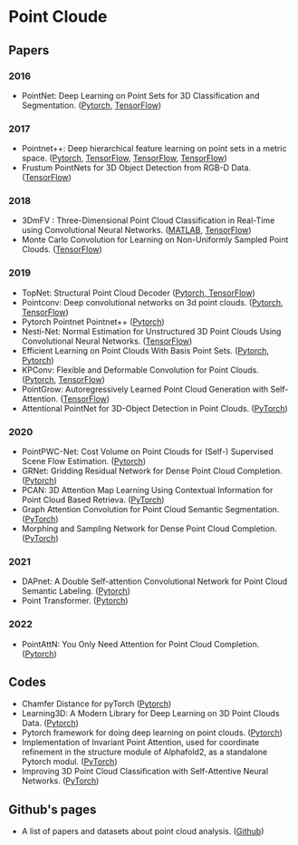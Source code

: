 # Point Cloude


## Papers

### 2016
* PointNet: Deep Learning on Point Sets for 3D Classification and Segmentation. ([Pytorch](https://github.com/fxia22/pointnet.pytorch), [TensorFlow](https://github.com/DylanWusee/pointnet))

### 2017
* Pointnet++: Deep hierarchical feature learning on point sets in a metric space. ([Pytorch](https://github.com/erikwijmans/Pointnet2_PyTorch), [TensorFlow](https://github.com/charlesq34/pointnet2), [TensorFlow](https://github.com/isl-org/Open3D-PointNet2-Semantic3D), [TensorFlow](https://github.com/DylanWusee/pointnet_conv))
* Frustum PointNets for 3D Object Detection from RGB-D Data. ([TensorFlow](https://github.com/charlesq34/frustum-pointnets))

### 2018
* 3DmFV : Three-Dimensional Point Cloud Classification in Real-Time using Convolutional Neural Networks. ([MATLAB](https://github.com/sitzikbs/3DmFV-Net-MATLAB), [TensorFlow](https://github.com/sitzikbs/3DmFV-Net))
* Monte Carlo Convolution for Learning on Non-Uniformly Sampled Point Clouds. ([TensorFlow](https://github.com/viscom-ulm/MCCNN))

### 2019
* TopNet: Structural Point Cloud Decoder ([Pytorch, TensorFlow](https://github.com/lynetcha/completion3d))
* Pointconv: Deep convolutional networks on 3d point clouds. ([Pytorch](https://github.com/DylanWusee/pointconv_pytorch), [TensorFlow](https://github.com/DylanWusee/pointconv))
* Pytorch Pointnet Pointnet++ ([Pytorch](https://github.com/yanx27/Pointnet_Pointnet2_pytorch))
* Nesti-Net: Normal Estimation for Unstructured 3D Point Clouds Using Convolutional Neural Networks. ([TensorFlow](https://github.com/sitzikbs/Nesti-Net))
* Efficient Learning on Point Clouds With Basis Point Sets. ([Pytorch](https://github.com/sergeyprokudin/bps), [Pytorch](https://github.com/otaheri/bps_torch))
* KPConv: Flexible and Deformable Convolution for Point Clouds. ([Pytorch](https://github.com/HuguesTHOMAS/KPConv-PyTorch), [TensorFlow](https://github.com/HuguesTHOMAS/KPConv))
* PointGrow: Autoregressively Learned Point Cloud Generation with Self-Attention. ([TensorFlow](https://github.com/syb7573330/PointGrow))
* Attentional PointNet for 3D-Object Detection in Point Clouds. ([PyTorch](https://github.com/anshulpaigwar/Attentional-PointNet))

### 2020
* PointPWC-Net: Cost Volume on Point Clouds for (Self-) Supervised Scene Flow Estimation. ([Pytorch](https://github.com/DylanWusee/PointPWC))
* GRNet: Gridding Residual Network for Dense Point Cloud Completion. ([Pytorch](https://github.com/hzxie/GRNet))
* PCAN: 3D Attention Map Learning Using Contextual Information for Point Cloud Based Retrieva. ([PyTorch](https://github.com/XLechter/PCAN))
* Graph Attention Convolution for Point Cloud Semantic Segmentation. ([PyTorch](https://github.com/yanx27/GACNet))
* Morphing and Sampling Network for Dense Point Cloud Completion. ([PyTorch](https://github.com/Colin97/MSN-Point-Cloud-Completion))


### 2021
* DAPnet: A Double Self-attention Convolutional Network for Point Cloud Semantic Labeling. ([Pytorch](https://github.com/RayleighChen/point-attention))
* Point Transformer. ([Pytorch](https://github.com/lucidrains/point-transformer-pytorch))


### 2022
* PointAttN: You Only Need Attention for Point Cloud Completion. ([Pytorch](https://github.com/ohhhyeahhh/PointAttN))


## Codes
* Chamfer Distance for pyTorch ([Pytorch](https://github.com/chrdiller/pyTorchChamferDistance))
* Learning3D: A Modern Library for Deep Learning on 3D Point Clouds Data. ([Pytorch](https://github.com/vinits5/learning3d))
* Pytorch framework for doing deep learning on point clouds. ([Pytorch](https://github.com/torch-points3d/torch-points3d))
* Implementation of Invariant Point Attention, used for coordinate refinement in the structure module of Alphafold2, as a standalone Pytorch modul. ([PyTorch](https://github.com/lucidrains/invariant-point-attention))
* Improving 3D Point Cloud Classification with Self-Attentive Neural Networks. ([PyTorch](https://github.com/andersonnascimento/point-attention-net))


## Github's pages
* A list of papers and datasets about point cloud analysis. ([Github](https://github.com/Yochengliu/awesome-point-cloud-analysis))







